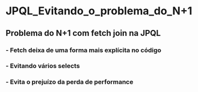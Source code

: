 # JPQL_Evitando_o_problema_do_N+1
## Problema do N+1 com fetch join na JPQL
### - Fetch deixa de uma forma mais explícita no código
### - Evitando vários selects
### - Evita o prejuízo da perda de performance
